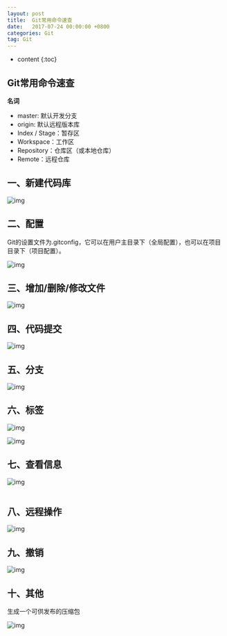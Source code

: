 ```yaml
---
layout: post
title:  Git常用命令速查
date:   2017-07-24 00:00:00 +0800
categories: Git
tag: Git
---
```


* content
{:toc}


## Git常用命令速查

**名词**

- master: 默认开发分支
- origin: 默认远程版本库
- Index / Stage：暂存区
- Workspace：工作区
- Repository：仓库区（或本地仓库）
- Remote：远程仓库

## **一、新建代码库**

![img](https://mmbiz.qpic.cn/mmbiz_png/J5qtMtfPAwvzljPylcLArp7gciat9icKk7UiajxiaVHIjlZPBlGUianTCYhuyWYibhUfW47cEw8XXEDNtg0TwbaE08VQ/640?wx_fmt=png&tp=webp&wxfrom=5&wx_lazy=1)

## **二、配置**

Git的设置文件为.gitconfig，它可以在用户主目录下（全局配置），也可以在项目目录下（项目配置）。

![img](https://mmbiz.qpic.cn/mmbiz_png/J5qtMtfPAwvzljPylcLArp7gciat9icKk7ILbROfnQ46x5BrXUAXfDN7BB1CnV8dHadIQT30IolU2fpaXvXYatCA/640?wx_fmt=png&tp=webp&wxfrom=5&wx_lazy=1)

## **三、增加/删除/修改文件**

![img](https://mmbiz.qpic.cn/mmbiz_png/J5qtMtfPAwvzljPylcLArp7gciat9icKk7hVNNLNoaZ4aA4aeCnvJ8rm5iaibED59Bj9bTNBVVmcaQicOZYNVFPKVvA/640?wx_fmt=png&tp=webp&wxfrom=5&wx_lazy=1)

## **四、代码提交**

![img](https://mmbiz.qpic.cn/mmbiz_png/J5qtMtfPAwvzljPylcLArp7gciat9icKk7vaV4ALXld9yt9m3MK3ibPWcibkciaFZPS9odfNVgDRnhtCxKrPl7ClFgA/640?wx_fmt=png&tp=webp&wxfrom=5&wx_lazy=1)

## **五、分支**

![img](https://mmbiz.qpic.cn/mmbiz_png/J5qtMtfPAwvzljPylcLArp7gciat9icKk7V22picSxjDfohqcYU1I5uOMXq3Eb9snjy59GgVzPD0xib2KbuczF8K1Q/640?wx_fmt=png&tp=webp&wxfrom=5&wx_lazy=1)

## **六、标签**

![img](https://mmbiz.qpic.cn/mmbiz_png/J5qtMtfPAwvzljPylcLArp7gciat9icKk7pibQdMbF08os43Kb7cGBsJUUJUVTeDGIyoHtEYxUibR5ic7iamoAPmiaYNw/640?wx_fmt=png&tp=webp&wxfrom=5&wx_lazy=1)

![img](https://mmbiz.qpic.cn/mmbiz_png/J5qtMtfPAwvzljPylcLArp7gciat9icKk7bT0VFxJW62DCfDAGSM4mmAkdwpF3iatbnwCc6IXPeUBmJjicjtaBgNsw/640?wx_fmt=png&tp=webp&wxfrom=5&wx_lazy=1)

## **七、查看信息**

![img](https://mmbiz.qpic.cn/mmbiz_png/J5qtMtfPAwvzljPylcLArp7gciat9icKk7mQJD1rZEgHG9jV5aa4oODnxr0ic1R6rQo9auwBC8BpDlX1vlhW2SYCg/640?wx_fmt=png&tp=webp&wxfrom=5&wx_lazy=1)

![img](data:image/gif;base64,iVBORw0KGgoAAAANSUhEUgAAAAEAAAABCAYAAAAfFcSJAAAADUlEQVQImWNgYGBgAAAABQABh6FO1AAAAABJRU5ErkJggg==)

## **八、远程操作**

![img](https://mmbiz.qpic.cn/mmbiz_png/J5qtMtfPAwvzljPylcLArp7gciat9icKk7dMbKRM5vpja42SqGgwtZPnM8Y7VDAfRhGXG4XflaiaRPFU7AdWhN2Cg/640?wx_fmt=png&tp=webp&wxfrom=5&wx_lazy=1)

## **九、撤销**

![img](https://mmbiz.qpic.cn/mmbiz_png/J5qtMtfPAwvzljPylcLArp7gciat9icKk7nU0QPKVo2IJsoT6jO6ibcmWAgjcSnewapsTKibfveh9gWKGTNIfAH4Lw/640?wx_fmt=png&tp=webp&wxfrom=5&wx_lazy=1)

## **十、其他**

生成一个可供发布的压缩包

![img](https://mmbiz.qpic.cn/mmbiz_png/J5qtMtfPAwvzljPylcLArp7gciat9icKk7jdQxMic5HsBatv8RJFMlanAgqX2libIawOHb0J8tzvYRyWUlkwLiceiaJw/640?wx_fmt=png&tp=webp&wxfrom=5&wx_lazy=1)